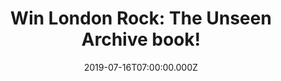 ---
campaign-uuid: "c-198efb51-156f-473f-bbdc-9860d96a8211"
type: "Competition"
category: "Gifts"
date: "2019-07-16T07:00:00.000Z"
end-date: "2019-08-16T23:59:00.000Z"
disable-form: false
is_promoted: false
has_entry_page: true
title: "Win London Rock: The Unseen Archive book!"
competition-description: "<p>We have on our hands a huge rock treasure chest containing\
  \ over 250 previously unpublished premium images from the epicentre of London’s\
  \ exploding music scene, from the mid-sixties to the early seventies: London Rock:\
  \ The Unseen Archive book.</p>\n<p>Want to add it to your collection? Click below\
  \ for a chance to win.</p>\n"
hero-header: "Win London Rock: The Unseen Archive book!"
terms-confirmation: "N/A"
banner-img: "https://assets.expresslyapp.com/asset-29f94b5a-aef0-4c62-8e9c-f611ad83ba96.jpg"
logo-left-href: "aaa.nme.com"
logo-left-image: "https://assets.expresslyapp.com/asset-d1c1cfba-c463-4484-b1f7-037ccc6633a1.jpg"
logo-left-title: "NME AAA"
bg-image-hero: "https://assets.expresslyapp.com/asset-5969a110-e570-4423-9d45-91129c8aa054.jpg"
bg-image-first: "https://assets.expresslyapp.com/asset-dc41eb04-a394-4853-8454-20bb5b9e7f9e.jpg"
section1-content: "<p>Alec Byrne started his career as a photographer on the NME magazine\
  \ in 1966, and he instantly found himself in the middle of a rock revolution, that’\
  s why he has written such a masterpiece: London Rock: The Unseen Archive book. Unpublished\
  \ premium images from the epicentre of London’s exploding music scene, from the\
  \ mid-sixties to the early seventies.</p>\n<p>London Rock is a stunning experience\
  \ you won’t want to miss. Enter the form below for a chance to win and it could\
  \ be yours.</p>\n"
entry-title: "Win London Rock: The Unseen Archive book!"
entry-content: "<p>Enter the draw to win London Rock: The Unseen Archive book by completing\
  \ the form below before 23:59 on the 16th of August 2019.</p>\n"
has-winner: false
prize-description: "London Rock: The Unseen Archive book."
special-conditions: "Multiple entries are allowed up to one every day.\r\n\r\nThis\
  \ competition is also available on: http://club.expressly.io/competitons/london-rock-unseen-archive-book"
country-restrictions:
- "GB"
---